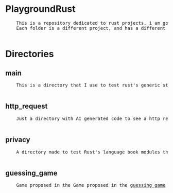 # PlaygroundRust

<p>
  <pre>
    This is a repository dedicated to rust projects, i am going to use it to learn and test rust concepts.
    Each folder is a different project, and has a different purpose
  </pre>
</p>

# Directories

<h2>main</h2>
<p>
  <pre>
    This is a directory that I use to test rust's generic stuff, nothing special
  </pre>
</p>
<h2>http_request</h2>
<p>
  <pre>
    Just a directory with AI generated code to see a http request with a TCP socket handler
  </pre>
</p>
<h2>privacy</h2>
<p>
  <pre>
    A directory made to test Rust's language book modules things in (chapter 7)
  </pre>
</p>
<h2>guessing_game</h2>
<p>
  <pre>
    Game proposed in the Game proposed in the <a href="https://doc.rust-lang.org/book/ch02-00-guessing-game-tutorial.html">guessing game</a> rust book section rust book section
  </pre>
</p>
